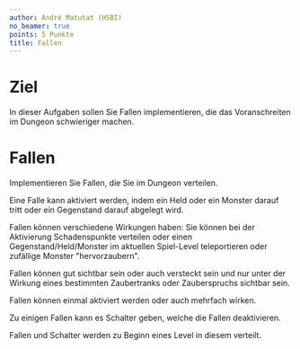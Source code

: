```yaml
---
author: André Matutat (HSBI)
no_beamer: true
points: 5 Punkte
title: Fallen
---
```


# Ziel

In dieser Aufgaben sollen Sie Fallen implementieren, die das Voranschreiten im
Dungeon schwieriger machen.

# Fallen

Implementieren Sie Fallen, die Sie im Dungeon verteilen.

Eine Falle kann aktiviert werden, indem ein Held oder ein Monster darauf tritt oder
ein Gegenstand darauf abgelegt wird.

Fallen können verschiedene Wirkungen haben: Sie können bei der Aktivierung
Schadenspunkte verteilen oder einen Gegenstand/Held/Monster im aktuellen Spiel-Level
teleportieren oder zufällige Monster "hervorzaubern".

Fallen können gut sichtbar sein oder auch versteckt sein und nur unter der Wirkung
eines bestimmten Zaubertranks oder Zauberspruchs sichtbar sein.

Fallen können einmal aktiviert werden oder auch mehrfach wirken.

Zu einigen Fallen kann es Schalter geben, welche die Fallen deaktivieren.

Fallen und Schalter werden zu Beginn eines Level in diesem verteilt.
